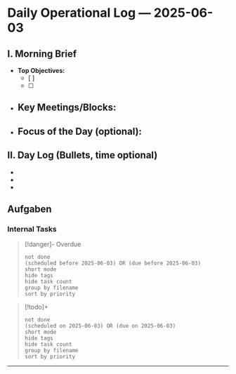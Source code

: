 
# Daily Operational Log — 2025-06-03

## I. Morning Brief

- **Top Objectives:**
  - [ ]
  - [ ]
- **Key Meetings/Blocks:**
  -
- **Focus of the Day (optional):**
  -

## II. Day Log (Bullets, time optional)

-
-
-

## Aufgaben

### Internal Tasks

> [!danger]- Overdue
>```tasks
>not done
>(scheduled before 2025-06-03) OR (due before 2025-06-03)
>short mode
>hide tags
>hide task count
>group by filename
>sort by priority
>```

> [!todo]+
>```tasks
>not done
>(scheduled on 2025-06-03) OR (due on 2025-06-03)
>short mode
>hide tags
>hide task count
>group by filename
>sort by priority
>```

---
